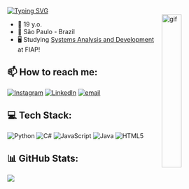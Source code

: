 [![Typing SVG](https://readme-typing-svg.demolab.com?font=Fira+Code&size=27&pause=1000&color=B0F7BB&width=500&lines=Hi%2C+I'm+Mirela+Rodrigues!+%F0%9F%8C%B1)](https://git.io/typing-svg) </br>
  <img align="right" width="30%" src="https://i.pinimg.com/originals/ff/34/3a/ff343aa8819c2573ad3409baf4af5e3e.gif" alt="gif">
- 🚀 19 y.o.
- 📍 São Paulo - Brazil 
- 🖥 Studying [Systems Analysis and Development](https://www.fiap.com.br/graduacao/tecnologo/analise-e-desenvolvimento-de-sistemas/) at FIAP!


  
## 📫 How to reach me: 
[![Instagram](https://img.shields.io/badge/Instagram-%23E4405F.svg?logo=Instagram&logoColor=white)](https://instagram.com/mirela_psr) [![LinkedIn](https://img.shields.io/badge/LinkedIn-%230077B5.svg?logo=linkedin&logoColor=white)](www.linkedin.com/in/mirela-p-s-rodrigues-26344b2b6) [![email](https://img.shields.io/badge/Email-D14836?logo=gmail&logoColor=white)](mailto:mirelapinheirosr@gmail.com) 

## 💻 Tech Stack:
![Python](https://img.shields.io/badge/python-3670A0?style=for-the-badge&logo=python&logoColor=ffdd54) ![C#](https://img.shields.io/badge/c%23-%23239120.svg?style=for-the-badge&logo=csharp&logoColor=white) ![JavaScript](https://img.shields.io/badge/javascript-%23323330.svg?style=for-the-badge&logo=javascript&logoColor=%23F7DF1E) ![Java](https://img.shields.io/badge/java-%23ED8B00.svg?style=for-the-badge&logo=openjdk&logoColor=white) ![HTML5](https://img.shields.io/badge/html5-%23E34F26.svg?style=for-the-badge&logo=html5&logoColor=white)

## 📊 GitHub Stats:
 <!-- ![Anurag's GitHub stats](https://github-readme-stats.vercel.app/api?username=mirelapsr&show_icons=true&theme=transparent)<br/> -->
  ![](https://github-readme-stats.vercel.app/api/top-langs/?username=mirelapsr&theme=dark&hide_border=false&include_all_commits=false&count_private=false&layout=compact) 
<!--
**mirelapsr/mirelapsr** is a ✨ _special_ ✨ repository because its `README.md` (this file) appears on your GitHub profile.

Here are some ideas to get you started:

- 🔭 I’m currently working on ...
- 🌱 I’m currently learning ...
- 👯 I’m looking to collaborate on ...
- 🤔 I’m looking for help with ...
- 💬 Ask me about ...
- 📫 How to reach me: ...
- 😄 Pronouns: ...
- ⚡ Fun fact: ...
-->
